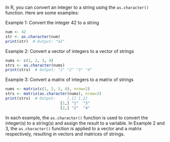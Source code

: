 In R, you can convert an integer to a string using the `as.character()` function. Here are some examples:

Example 1: Convert the integer 42 to a string
```R
num <- 42
str <- as.character(num)
print(str)  # Output: "42"
```

Example 2: Convert a vector of integers to a vector of strings
```R
nums <- c(1, 2, 3, 4)
strs <- as.character(nums)
print(strs)  # Output: "1" "2" "3" "4"
```

Example 3: Convert a matrix of integers to a matrix of strings
```R
nums <- matrix(c(1, 2, 3, 4), nrow=2)
strs <- matrix(as.character(nums), nrow=2)
print(strs)  # Output:     [,1] [,2]
                        [1,] "1"  "3" 
                        [2,] "2"  "4"
``` 

In each example, the `as.character()` function is used to convert the integer(s) to a string(s) and assign the result to a variable. In Example 2 and 3, the `as.character()` function is applied to a vector and a matrix respectively, resulting in vectors and matrices of strings.